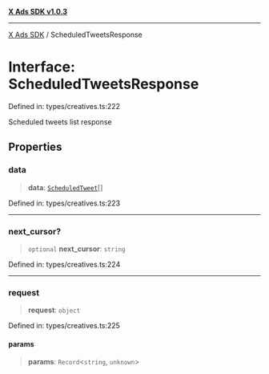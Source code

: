 [**X Ads SDK v1.0.3**](../README.md)

***

[X Ads SDK](../globals.md) / ScheduledTweetsResponse

# Interface: ScheduledTweetsResponse

Defined in: types/creatives.ts:222

Scheduled tweets list response

## Properties

### data

> **data**: [`ScheduledTweet`](ScheduledTweet.md)[]

Defined in: types/creatives.ts:223

***

### next\_cursor?

> `optional` **next\_cursor**: `string`

Defined in: types/creatives.ts:224

***

### request

> **request**: `object`

Defined in: types/creatives.ts:225

#### params

> **params**: `Record`\<`string`, `unknown`\>
